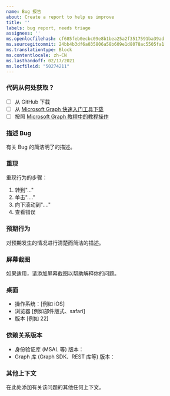 ```yaml
---
name: Bug 报告
about: Create a report to help us improve
title: ''
labels: bug report, needs triage
assignees: ''
ms.openlocfilehash: cf685feb0ecbc09e8b1bea25a2f3517591ba39ad
ms.sourcegitcommit: 24bb4b3df6a035806a58b609e1d8078ac5505fa1
ms.translationtype: Block
ms.contentlocale: zh-CN
ms.lasthandoff: 02/17/2021
ms.locfileid: "50274211"
---
```

### <a name="where-did-you-get-the-code"></a>代码从何处获取？

- [ ] 从 GitHub 下载
- [ ] 从 [Microsoft Graph 快速入门工具下载](https://developer.microsoft.com/graph/quick-start)
- [ ] 按照 [Microsoft Graph 教程中的教程操作](https://docs.microsoft.com/graph/tutorials)

### <a name="describe-the-bug"></a>描述 Bug

有关 Bug 的简洁明了的描述。

### <a name="to-reproduce"></a>重现

重现行为的步骤：

1. 转到"..."
1. 单击"...."
1. 向下滚动到"...."
1. 查看错误

### <a name="expected-behavior"></a>预期行为

对预期发生的情况进行清楚而简洁的描述。

### <a name="screenshots"></a>屏幕截图

如果适用，请添加屏幕截图以帮助解释你的问题。

### <a name="desktop"></a>桌面

- 操作系统：[例如 iOS]
- 浏览器 [例如部件版式、safari]
- 版本 [例如 22]

### <a name="dependency-versions"></a>依赖关系版本

- 身份验证库 (MSAL 等) 版本：
- Graph 库 (Graph SDK、REST 库等) 版本：

### <a name="additional-context"></a>其他上下文

在此处添加有关该问题的其他任何上下文。
